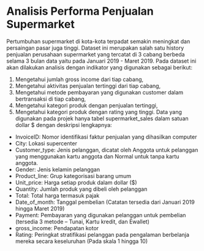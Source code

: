 # Analisis Performa Penjualan Supermarket
Pertumbuhan supermarket di kota-kota terpadat semakin meningkat dan persaingan pasar juga tinggi. Dataset ini merupakan salah satu history penjualan perusahaan supermarket yang tercatat di 3 cabang berbeda selama 3 bulan data yaitu pada Januari 2019 - Maret 2019.
Pada dataset ini akan dilakukan analisis dengan indikator yang digunakan sebagai berikut:
1.	Mengetahui jumlah gross income dari tiap cabang,
2.	Mengetahui aktivitas penjualan tertinggi dari tiap cabang,
3.	Mengetahui metode pembayaran yang digunakan customer dalam bertransaksi di tiap cabang,
4.	Mengetahui kategori produk dengan penjualan tertinggi,
5.	Mengetahui kategori produk dengan rating yang tinggi.
Data yang digunakan pada projek hanya tabel supermarket_sales dalam satuan dollar $ dengan deskripsi lengkapnya:
-	InvoiceID: Nomor identifikasi faktur penjualan yang dihasilkan computer
-	City: Lokasi supercenter
-	Customer_type: Jenis pelanggan, dicatat oleh Anggota untuk pelanggan yang menggunakan kartu anggota dan Normal untuk tanpa kartu anggota.
-	Gender: Jenis kelamin pelanggan
-	Product_line: Grup kategorisasi barang umum 
-	Unit_price: Harga setiap produk dalam dollar ($)
-	Quantity: Jumlah produk yang dibeli oleh pelanggan
-	Total: Total harga termasuk pajak
-	Date_of_month: Tanggal pembelian (Catatan tersedia dari Januari 2019 hingga Maret 2019)
-	Payment: Pembayaran yang digunakan pelanggan untuk pembelian (tersedia 3 metode – Tunai, Kartu kredit, dan Ewallet)
-	gross_income: Pendapatan kotor
-	Rating: Peringkat stratifikasi pelanggan pada pengalaman berbelanja mereka secara keseluruhan (Pada skala 1 hingga 10)

